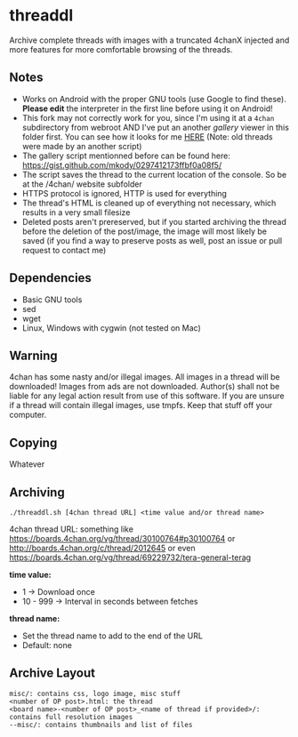 threaddl
========

Archive complete threads with images with a truncated 4chanX injected and
more features for more comfortable browsing of the threads.

Notes
-----

* Works on Android with the proper GNU tools (use Google to find these).
    **Please edit** the interpreter in the first line before using it on Android!
* This fork may not correctly work for you, since I'm using it at a `4chan` subdirectory from webroot AND I've put an another *gallery* viewer in this folder first. You can see how it looks for me [HERE](http://up.kdy.ch/4chan/) (Note: old threads were made by an another script)
* The gallery script mentionned before can be found here: https://gist.github.com/mkody/0297412173ffbf0a08f5/
* The script saves the thread to the current location of the console. So be at the /4chan/ website subfolder
* HTTPS protocol is ignored, HTTP is used for everything
* The thread's HTML is cleaned up of everything not necessary, which
    results in a very small filesize
* Deleted posts aren't prereserved, but if you started archiving the
    thread before the deletion of the post/image, the image will most
    likely be saved (if you find a way to preserve posts as well,
    post an issue or pull request to contact me)

Dependencies
------------

* Basic GNU tools
* sed
* wget
* Linux, Windows with cygwin (not tested on Mac)

Warning
--------

4chan has some nasty and/or illegal images. All images in a thread will
be downloaded! Images from ads are not downloaded. Author(s) shall not be
liable for any legal action result from use of this software. If you are
unsure if a thread will contain illegal images, use tmpfs. Keep that stuff
off your computer.

Copying
-------

Whatever

Archiving
---------

    ./threaddl.sh [4chan thread URL] <time value and/or thread name>

4chan thread URL: something like
https://boards.4chan.org/vg/thread/30100764#p30100764
or
http://boards.4chan.org/c/thread/2012645
or even
https://boards.4chan.org/vg/thread/69229732/tera-general-terag


**time value:**
* 1 -> Download once
* 10 - 999 -> Interval in seconds between fetches

**thread name:**
* Set the thread name to add to the end of the URL
* Default: none

Archive Layout
--------------

    misc/: contains css, logo image, misc stuff
    <number of OP post>.html: the thread
    <board name>-<number of OP post>_<name of thread if provided>/: contains full resolution images
    --misc/: contains thumbnails and list of files
